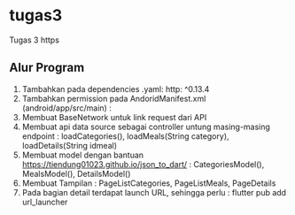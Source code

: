 # tugas3

Tugas 3 https

## Alur Program

1. Tambahkan pada dependencies .yaml: http: ^0.13.4
2. Tambahkan permission pada AndoridManifest.xml (android/app/src/main) : <uses-permission android:name="android.permission.INTERNET" />
3. Membuat BaseNetwork untuk link request dari API
4. Membuat api data source sebagai controller untung masing-masing endpoint : loadCategories(), loadMeals(String category), loadDetails(String idmeal) 
5. Membuat model dengan bantuan https://tiendung01023.github.io/json_to_dart/ : CategoriesModel(), MealsModel(), DetailsModel()
6. Membuat Tampilan : PageListCategories, PageListMeals, PageDetails
7. Pada bagian detail terdapat launch URL, sehingga perlu : flutter pub add url_launcher

